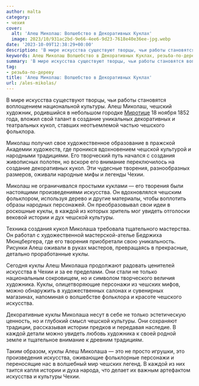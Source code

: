 ```yaml
---
author: malta
category:
- чехия
cover:
  alt: 'Алеш Миколаш: Волшебство в Декоративных Куклах'
  image: 2023/10/931ac2bd-9e66-4ee6-9d23-7618e40e36ee-jpg.webp
date: '2023-10-09T12:38:29+00:00'
description: 'В мире искусства существуют творцы, чьи работы становятся воплощением национальной культуры. Алеш Миколаш, чешский художник, родившийся в небольшом...'
keywords: Алеш Миколаш Волшебство в Декоративных Куклах, резьба-по-дереву, искусства, куклы, культуры, алеш, миколаша, миколаш, кукол, чешской, творения, чехии, каждой, истории, создание, декоративных, чешского
summary: 'В мире искусства существуют творцы, чьи работы становятся воплощением национальной культуры. Алеш Миколаш, чешский художник, родившийся в небольшом...'
tag:
- резьба-по-дереву
title: 'Алеш Миколаш: Волшебство в Декоративных Куклах'
url: /ales-mikolas/
---
```


В мире искусства существуют творцы, чьи работы становятся воплощением национальной культуры. Алеш Миколаш, чешский художник, родившийся в небольшом городке [Миротице](https://www.mirotice.cz/) 18 ноября 1852 года, вложил свой талант в создание уникальных декоративных и театральных кукол, ставших неотъемлемой частью чешского фольклора.

Миколаш получил свое художественное образование в пражской Академии художеств, где проникся вдохновением чешской культурой и народными традициями. Его творческий путь начался с создания живописных полотен, но вскоре его внимание переключилось на создание декоративных кукол. Эти чудесные творения, разнообразных размеров, оживали народные мифы и легенды Чехии.

Миколаш не ограничивался простыми куклами — его творения были настоящими произведениями искусства. Он вдохновлялся чешским фольклором, используя дерево и другие материалы, чтобы воплотить образы народных персонажей. Он преобразовывал свои идеи в роскошные куклы, в каждой из которых зритель мог увидеть отголоски вековой истории и дух чешской культуры.

Техника создания кукол Миколаша требовала тщательного мастерства. Он работал с художественной мастерской-ателье Бедржиха Мюнцбергера, где его творения приобретали свою уникальность. Рисунки Алеш оживали в руках мастеров, превращаясь в прекрасные, детально проработанные куклы.

Сегодня куклы Алеш Миколаша продолжают радовать ценителей искусства в Чехии и за ее пределами. Они стали не только национальным сокровищем, но и символом творческого величия художника. Куклы, олицетворяющие персонажи из чешских мифов, можно обнаружить в художественных салонах и сувенирных магазинах, напоминая о волшебстве фольклора и красоте чешского искусства.

Декоративные куклы Миколаша несут в себе не только эстетическую ценность, но и глубокий смысл чешской культуры. Они сохраняют традиции, рассказывая истории предков и передавая наследие. В каждой детали можно увидеть любовь художника к своей родной земле и тщательное внимание к древним традициям.

Таким образом, куклы Алеш Миколаша — это не просто игрушки, это произведения искусства, оживающие фольклорные персонажи и переносящие нас в волшебный мир чешских легенд. В каждой из них таится капля истории и духа народа, что делает их важным артефактом искусства и культуры Чехии.